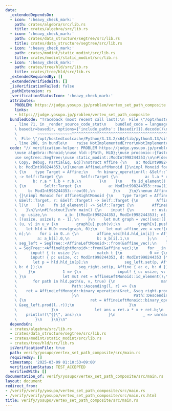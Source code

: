```yaml
---
data:
  _extendedDependsOn:
  - icon: ':heavy_check_mark:'
    path: crates/algebra/src/lib.rs
    title: crates/algebra/src/lib.rs
  - icon: ':heavy_check_mark:'
    path: crates/data_structure/segtree/src/lib.rs
    title: crates/data_structure/segtree/src/lib.rs
  - icon: ':heavy_check_mark:'
    path: crates/modint/static_modint/src/lib.rs
    title: crates/modint/static_modint/src/lib.rs
  - icon: ':heavy_check_mark:'
    path: crates/tree/hld/src/lib.rs
    title: crates/tree/hld/src/lib.rs
  _extendedRequiredBy: []
  _extendedVerifiedWith: []
  _isVerificationFailed: false
  _pathExtension: rs
  _verificationStatusIcon: ':heavy_check_mark:'
  attributes:
    PROBLEM: https://judge.yosupo.jp/problem/vertex_set_path_composite
    links:
    - https://judge.yosupo.jp/problem/vertex_set_path_composite
  bundledCode: "Traceback (most recent call last):\n  File \"/opt/hostedtoolcache/Python/3.13.2/x64/lib/python3.13/site-packages/onlinejudge_verify/documentation/build.py\"\
    , line 71, in _render_source_code_stat\n    bundled_code = language.bundle(stat.path,\
    \ basedir=basedir, options={'include_paths': [basedir]}).decode()\n          \
    \         ~~~~~~~~~~~~~~~^^^^^^^^^^^^^^^^^^^^^^^^^^^^^^^^^^^^^^^^^^^^^^^^^^^^^^^^^^^^^^^^^^\n\
    \  File \"/opt/hostedtoolcache/Python/3.13.2/x64/lib/python3.13/site-packages/onlinejudge_verify/languages/rust.py\"\
    , line 288, in bundle\n    raise NotImplementedError\nNotImplementedError\n"
  code: "// verification-helper: PROBLEM https://judge.yosupo.jp/problem/vertex_set_path_composite\n\
    \nuse algebra::Monoid;\nuse hld::{Path, HLD};\nuse proconio::{fastout, input};\n\
    use segtree::SegTree;\nuse static_modint::ModInt998244353;\n\n#[derive(Clone,\
    \ Copy, Debug, PartialEq, Eq)]\nstruct Affine {\n    a: ModInt998244353,\n   \
    \ b: ModInt998244353,\n}\nenum AffineLeftMonoid {}\nimpl Monoid for AffineLeftMonoid\
    \ {\n    type Target = Affine;\n    fn binary_operation(l: &Self::Target, r: &Self::Target)\
    \ -> Self::Target {\n        Self::Target {\n            a: l.a * r.a,\n     \
    \       b: r.a * l.b + r.b,\n        }\n    }\n    fn id_element() -> Self::Target\
    \ {\n        Self::Target {\n            a: ModInt998244353::raw(1),\n       \
    \     b: ModInt998244353::raw(0),\n        }\n    }\n}\nenum AffineRightMonoid\
    \ {}\nimpl Monoid for AffineRightMonoid {\n    type Target = Affine;\n    fn binary_operation(l:\
    \ &Self::Target, r: &Self::Target) -> Self::Target {\n        AffineLeftMonoid::binary_operation(r,\
    \ l)\n    }\n    fn id_element() -> Self::Target {\n        AffineLeftMonoid::id_element()\n\
    \    }\n}\n\n#[fastout]\nfn main() {\n    input! {\n        n: usize,\n      \
    \  q: usize,\n        a_b: [(ModInt998244353, ModInt998244353); n],\n        u_v:\
    \ [(usize, usize); n - 1],\n    }\n    let mut graph = vec![vec![]; n];\n    for\
    \ (u, v) in u_v {\n        graph[u].push(v);\n        graph[v].push(u);\n    }\n\
    \    let hld = HLD::new(graph, 0);\n    let mut affine_vec = vec![AffineLeftMonoid::id_element();\
    \ n];\n    for i in 0..n {\n        affine_vec[hld.hld_in[i]] = Affine {\n   \
    \         a: a_b[i].0,\n            b: a_b[i].1,\n        };\n    }\n    let mut\
    \ seg_left = SegTree::<AffineLeftMonoid>::from(&affine_vec);\n    let mut seg_right\
    \ = SegTree::<AffineRightMonoid>::from(&affine_vec);\n    for _ in 0..q {\n  \
    \      input! { t: usize }\n        match t {\n            0 => {\n          \
    \      input! { p: usize, c: ModInt998244353, d: ModInt998244353 }\n         \
    \       let p = hld.hld_in[p];\n                seg_left.set(p, Affine { a: c,\
    \ b: d });\n                seg_right.set(p, Affine { a: c, b: d });\n       \
    \     }\n            1 => {\n                input! { u: usize, v: usize, x: ModInt998244353\
    \ }\n                let mut ret = AffineLeftMonoid::id_element();\n         \
    \       for path in hld.path(u, v, true) {\n                    match path {\n\
    \                        Path::Ascending(l, r) => {\n                        \
    \    ret = AffineLeftMonoid::binary_operation(&ret, &seg_right.prod(l..r));\n\
    \                        }\n                        Path::Descending(l, r) =>\
    \ {\n                            ret = AffineLeftMonoid::binary_operation(&ret,\
    \ &seg_left.prod(l..r));\n                        }\n                    }\n \
    \               }\n                let ans = ret.a * x + ret.b;\n            \
    \    println!(\"{}\", ans);\n            }\n            _ => unreachable!(),\n\
    \        }\n    }\n}\n"
  dependsOn:
  - crates/algebra/src/lib.rs
  - crates/data_structure/segtree/src/lib.rs
  - crates/modint/static_modint/src/lib.rs
  - crates/tree/hld/src/lib.rs
  isVerificationFile: true
  path: verify/yosupo/vertex_set_path_composite/src/main.rs
  requiredBy: []
  timestamp: '2025-03-09 01:10:53+09:00'
  verificationStatus: TEST_ACCEPTED
  verifiedWith: []
documentation_of: verify/yosupo/vertex_set_path_composite/src/main.rs
layout: document
redirect_from:
- /verify/verify/yosupo/vertex_set_path_composite/src/main.rs
- /verify/verify/yosupo/vertex_set_path_composite/src/main.rs.html
title: verify/yosupo/vertex_set_path_composite/src/main.rs
---
```


